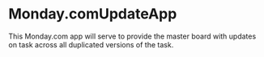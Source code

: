 # Monday.comUpdateApp
This Monday.com app will serve to provide the master board with updates on task across all duplicated versions of the task.
